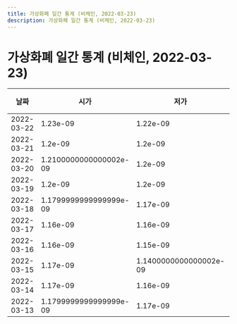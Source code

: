 ```yaml
---
title: 가상화폐 일간 통계 (비체인, 2022-03-23)
description: 가상화폐 일간 통계 (비체인, 2022-03-23)
---
```



가상화폐 일간 통계 (비체인, 2022-03-23)
===

|날짜|시가|저가|고가|종가|비고|
|--|--|--|--|--|--|
|2022-03-22|1.23e-09|1.22e-09|1.26e-09|1.25e-09|    |
|2022-03-21|1.2e-09|1.2e-09|1.24e-09|1.24e-09|    |
|2022-03-20|1.2100000000000002e-09|1.2e-09|1.26e-09|1.2e-09|    |
|2022-03-19|1.2e-09|1.2e-09|1.22e-09|1.2100000000000002e-09|    |
|2022-03-18|1.1799999999999999e-09|1.17e-09|1.1799999999999999e-09|1.1799999999999999e-09|    |
|2022-03-17|1.16e-09|1.16e-09|1.2e-09|1.19e-09|    |
|2022-03-16|1.16e-09|1.15e-09|1.19e-09|1.16e-09|    |
|2022-03-15|1.17e-09|1.1400000000000002e-09|1.19e-09|1.16e-09|    |
|2022-03-14|1.17e-09|1.16e-09|1.17e-09|1.16e-09|    |
|2022-03-13|1.1799999999999999e-09|1.17e-09|1.2100000000000002e-09|1.17e-09|    |

